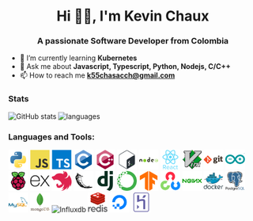 <h1 align="center">Hi 👋🏼, I'm Kevin Chaux</h1>
<h3 align="center">A passionate Software Developer from Colombia</h3>


- 🌱 I’m currently learning **Kubernetes**
- 💬 Ask me about **Javascript, Typescript, Python, Nodejs, C/C++**
- 📫 How to reach me **k55chasacch@gmail.com**


<h3 align="left">Stats</h3>

![GitHub stats](https://github-readme-stats.vercel.app/api?username=kchauxs&count_private=true&show_icons=true&theme=tokyonight&border_radius=20&hide=contribs) ![languages](https://github-readme-stats.vercel.app/api/top-langs/?username=kchauxs&theme=tokyonight&border_radius=20&layout=compact)

<h3 align="left">Languages and Tools:</h3>

<p align="left">
   <img src="https://raw.githubusercontent.com/devicons/devicon/master/icons/python/python-original.svg" alt="python" width="40" height="40"/>

   <img src="https://raw.githubusercontent.com/devicons/devicon/master/icons/javascript/javascript-original.svg" alt="javascript" width="40" height="40"/>

   <img src="https://raw.githubusercontent.com/devicons/devicon/master/icons/typescript/typescript-original.svg" alt="typescript" width="40" height="40"/>
   
   <img src="https://raw.githubusercontent.com/devicons/devicon/master/icons/c/c-original.svg" alt="c" width="40" height="40"/>

   <img src="https://raw.githubusercontent.com/devicons/devicon/master/icons/cplusplus/cplusplus-original.svg" alt="cplusplus" width="40" height="40"/>

   <img src="https://raw.githubusercontent.com/devicons/devicon/master/icons/bash/bash-original.svg" alt="bash" width="40" height="40"/>

  <img src="https://raw.githubusercontent.com/devicons/devicon/master/icons/nodejs/nodejs-original-wordmark.svg" alt="nodejs" width="40" height="40"/>

   <img src="https://raw.githubusercontent.com/devicons/devicon/master/icons/react/react-original-wordmark.svg" alt="react" width="40" height="40"/> 

   <img src="https://raw.githubusercontent.com/devicons/devicon/master/icons/vim/vim-original.svg" alt="vim" width="40" height="40"/> 

   <img src="https://raw.githubusercontent.com/devicons/devicon/master/icons/git/git-original-wordmark.svg" alt="git" width="40" height="40"/> 

   <img src="https://raw.githubusercontent.com/devicons/devicon/master/icons/arduino/arduino-original.svg" alt="arduino" width="40" height="40"/>

   <img src="https://raw.githubusercontent.com/devicons/devicon/master/icons/raspberrypi/raspberrypi-original.svg" alt="raspberrypi" width="40" height="40"/>

   <img src="https://raw.githubusercontent.com/devicons/devicon/master/icons/express/express-original.svg" alt="express" width="40" height="40"/> 

   <img src="https://raw.githubusercontent.com/devicons/devicon/master/icons/nestjs/nestjs-plain.svg" alt="nestjs" width="40" height="40"/> 

   <img src="https://raw.githubusercontent.com/devicons/devicon/master/icons/flask/flask-original.svg" alt="flask" width="40" height="40"/>

   <img src="https://raw.githubusercontent.com/devicons/devicon/master/icons/django/django-plain.svg" alt="django" width="40" height="40"/>

   <img src="https://raw.githubusercontent.com/devicons/devicon/master/icons/anaconda/anaconda-original.svg" alt="anaconda" width="40" height="40"/>

   <img src="https://raw.githubusercontent.com/devicons/devicon/master/icons/tensorflow/tensorflow-original.svg" alt="tensorflow" width="40" height="40"/>

   <img src="https://raw.githubusercontent.com/devicons/devicon/master/icons/opencv/opencv-original.svg" alt="opencv" width="40" height="40"/> 

   <img src="https://raw.githubusercontent.com/devicons/devicon/master/icons/nginx/nginx-original.svg" alt="nginx" width="40" height="40"/> 

   <img src="https://raw.githubusercontent.com/devicons/devicon/master/icons/docker/docker-original-wordmark.svg" alt="docker" width="40" height="40"/>

   <img src="https://raw.githubusercontent.com/devicons/devicon/master/icons/postgresql/postgresql-original-wordmark.svg" alt="postgresql" width="40" height="40"/> 

   <img src="https://raw.githubusercontent.com/devicons/devicon/master/icons/mysql/mysql-original-wordmark.svg" alt="mysql" width="40" height="40"/> 

   <img src="https://raw.githubusercontent.com/devicons/devicon/master/icons/mongodb/mongodb-original-wordmark.svg" alt="mongodb" width="40" height="40"/>
 
   <img src="https://influxdata.github.io/branding/img/downloads/influxdata-logo--symbol--pool.svg" alt="Influxdb" width="40" height="40"/> 

   <img src="https://raw.githubusercontent.com/devicons/devicon/master/icons/redis/redis-original-wordmark.svg" alt="redis" width="40" height="40"/> 
   
   <img src="https://raw.githubusercontent.com/devicons/devicon/master/icons/digitalocean/digitalocean-original.svg" alt="digitalocean" width="40" height="40"/> 

   <img src="https://raw.githubusercontent.com/devicons/devicon/master/icons/heroku/heroku-original.svg" alt="heroku" width="40" height="40"/> 


</p>

